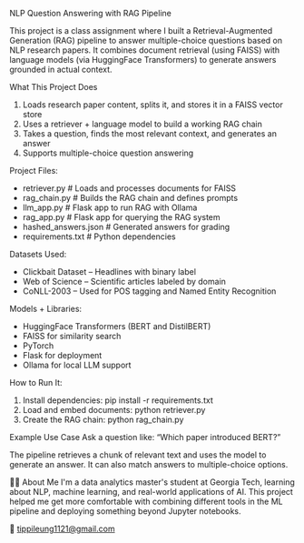 NLP Question Answering with RAG Pipeline

This project is a class assignment where I built a Retrieval-Augmented Generation (RAG) pipeline to answer multiple-choice questions based on NLP research papers. It combines document retrieval (using FAISS) with language models (via HuggingFace Transformers) to generate answers grounded in actual context.

What This Project Does
1. Loads research paper content, splits it, and stores it in a FAISS vector store
2. Uses a retriever + language model to build a working RAG chain
3. Takes a question, finds the most relevant context, and generates an answer
4. Supports multiple-choice question answering

Project Files:
- retriever.py         # Loads and processes documents for FAISS
- rag_chain.py         # Builds the RAG chain and defines prompts
- llm_app.py           # Flask app to run RAG with Ollama
- rag_app.py           # Flask app for querying the RAG system
- hashed_answers.json  # Generated answers for grading
- requirements.txt     # Python dependencies

Datasets Used:
- Clickbait Dataset – Headlines with binary label
- Web of Science – Scientific articles labeled by domain
- CoNLL-2003 – Used for POS tagging and Named Entity Recognition

Models + Libraries:
- HuggingFace Transformers (BERT and DistilBERT)
- FAISS for similarity search
- PyTorch
- Flask for deployment
- Ollama for local LLM support

How to Run It:
1. Install dependencies:
pip install -r requirements.txt
2. Load and embed documents:
python retriever.py
3. Create the RAG chain:
python rag_chain.py

Example Use Case
Ask a question like:
“Which paper introduced BERT?”

The pipeline retrieves a chunk of relevant text and uses the model to generate an answer. It can also match answers to multiple-choice options.

👨‍💻 About Me
I'm a data analytics master's student at Georgia Tech, learning about NLP, machine learning, and real-world applications of AI. This project helped me get more comfortable with combining different tools in the ML pipeline and deploying something beyond Jupyter notebooks.


📧 tippileung1121@gmail.com
